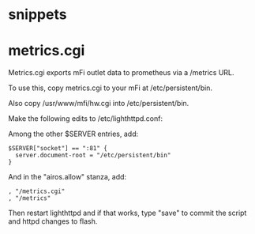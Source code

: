 # snippets

metrics.cgi
===========

Metrics.cgi exports mFi outlet data to prometheus via a /metrics URL.

To use this, copy metrics.cgi to your mFi at /etc/persistent/bin.

Also copy /usr/www/mfi/hw.cgi into /etc/persistent/bin.

Make the following edits to /etc/lighthttpd.conf:

Among the other $SERVER entries, add:

    $SERVER["socket"] == ":81" {
      server.document-root = "/etc/persistent/bin"
    }

And in the "airos.allow" stanza, add:

    , "/metrics.cgi"
    , "/metrics"



Then restart lighthttpd and if that works, type "save"
to commit the script and httpd changes to flash.
